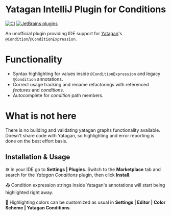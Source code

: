 # Yatagan IntelliJ Plugin for Conditions

[![CI][ci-svg]][ci-workflow]
[![JetBrains plugins][plugin-version-svg]][plugin-repo]

<!-- PLUGIN DESCRIPTION -->
An unofficial plugin providing IDE support for [Yatagan](https://github.com/yandex/yatagan)'s `@Condition`/`@ConditionExpression`.

# Functionality
- Syntax highlighting for values inside `@ConditionExpression` and legacy `@Condition` annotations.
- Correct usage tracking and rename refactorings with referenced _features_ and _conditions_.
- Autocomplete for _condition_ path members.

# What is not here
There is no building and validating yatagan graphs functionality
available.
Doesn't share code with Yatagan, so highlighting and error reporting is done on the best effort basis.
<!-- END PLUGIN DESCRIPTION -->

## Installation & Usage

⚙ In your IDE go to **Settings | Plugins**. Switch to the **Marketplace** tab
and search for the _Yatagan Conditions_ plugin, then click **Install**.

📤 Condition expression strings inside Yatagan's annotations will start being highlighted right away.

🌈 Highlighting colors can be customized as usual in **Settings | Editor | Color Scheme | Yatagan Conditions**.

[ci-svg]: https://github.com/Jeffset/yatagan-conditions-intellij-plugin/actions/workflows/ci.yml/badge.svg
[ci-workflow]: https://github.com/Jeffset/yatagan-conditions-intellij-plugin/actions/workflows/ci.yml
[plugin-repo]: https://plugins.jetbrains.com/plugin/24546-yatagan-conditions
[plugin-version-svg]: https://img.shields.io/jetbrains/plugin/v/24546-yatagan-conditions.svg

